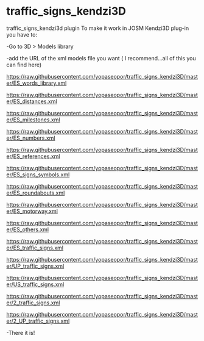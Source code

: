 # traffic_signs_kendzi3D
traffic_signs_kendzi3d plugin
To make it work in JOSM Kendzi3D plug-in you have to:

-Go to 3D > Models library

-add the URL of the xml models file you want ( I recommend...all of this you can find here)

https://raw.githubusercontent.com/yopaseopor/traffic_signs_kendzi3D/master/ES_words_library.xml

https://raw.githubusercontent.com/yopaseopor/traffic_signs_kendzi3D/master/ES_distances.xml

https://raw.githubusercontent.com/yopaseopor/traffic_signs_kendzi3D/master/ES_milestones.xml

https://raw.githubusercontent.com/yopaseopor/traffic_signs_kendzi3D/master/ES_numbers.xml

https://raw.githubusercontent.com/yopaseopor/traffic_signs_kendzi3D/master/ES_references.xml

https://raw.githubusercontent.com/yopaseopor/traffic_signs_kendzi3D/master/ES_signs_symbols.xml

https://raw.githubusercontent.com/yopaseopor/traffic_signs_kendzi3D/master/ES_roundabouts.xml

https://raw.githubusercontent.com/yopaseopor/traffic_signs_kendzi3D/master/ES_motorway.xml

https://raw.githubusercontent.com/yopaseopor/traffic_signs_kendzi3D/master/ES_others.xml

https://raw.githubusercontent.com/yopaseopor/traffic_signs_kendzi3D/master/ES_traffic_signs.xml

https://raw.githubusercontent.com/yopaseopor/traffic_signs_kendzi3D/master/UP_traffic_signs.xml

https://raw.githubusercontent.com/yopaseopor/traffic_signs_kendzi3D/master/US_traffic_signs.xml

https://raw.githubusercontent.com/yopaseopor/traffic_signs_kendzi3D/master/2_traffic_signs.xml

https://raw.githubusercontent.com/yopaseopor/traffic_signs_kendzi3D/master/2_UP_traffic_signs.xml

-There it is!

